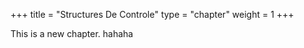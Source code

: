 +++
title = "Structures De Controle"
type = "chapter"
weight = 1
+++

This is a new chapter. hahaha
